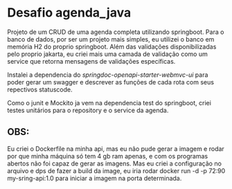 # Desafio agenda_java

Projeto de um CRUD de uma agenda completa utilizando springboot. Para o banco de dados, por ser um projeto mais simples, eu utilizei o banco em memória H2 do proprio springboot. 
Além das validações disponibilizadas pelo proprio jakarta, eu criei mais uma camada de validação como um service que retorna mensagens de validações específicas.

Instalei a dependencia do _springdoc-openapi-starter-webmvc-ui_ para poder gerar um swagger e descrever as funções de cada rota com seus repectivos statuscode.

Como o junit e Mockito ja vem na dependencia test do springboot, criei testes unitários para o repository e o service da agenda.

## OBS:

Eu criei o Dockerfile na minha api, mas eu não pude gerar a imagem e rodar por que minha máquina só tem 4 gb ram apenas, e com os programas abertos não foi capaz de gerar as imagens.
Mas eu criei a configuração no arquivo e dps de fazer a build da image, eu iria rodar docker run -d -p 72:90 my-sring-api:1.0 para iniciar a imagem na porta determinada.
